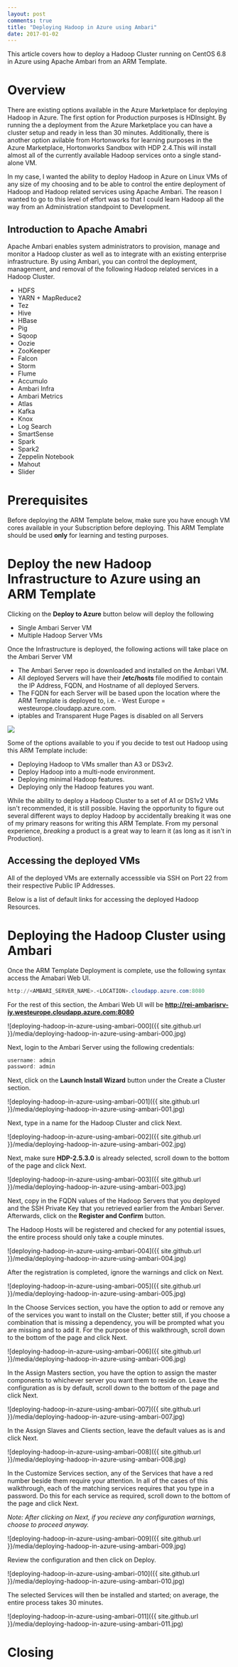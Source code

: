 ```yaml
---
layout: post
comments: true
title: "Deploying Hadoop in Azure using Ambari"
date: 2017-01-02
---
```


This article covers how to deploy a Hadoop Cluster running on CentOS 6.8 in Azure using Apache Ambari from an ARM Template.

# Overview

There are existing options available in the Azure Marketplace for deploying Hadoop in Azure. The first option for Production purposes is HDInsight. By running the a deployment from the Azure Marketplace
you can have a cluster setup and ready in less than 30 minutes. Additionally, there is another option avilable from Hortonworks for learning purposes in the Azure Marketplace, Hortonworks Sandbox with
HDP 2.4.This will install almost all of the currently available Hadoop services onto a single stand-alone VM.

In my case, I wanted the ability to deploy Hadoop in Azure on Linux VMs of any size of my choosing and to be able to control the entire deployment of Hadoop and Hadoop related services using Apache Ambari.
The reason I wanted to go to this level of effort was so that I could learn Hadoop all the way from an Administration standpoint to Development.

## Introduction to Apache Amabri

Apache Ambari enables system administrators to provision, manage and monitor a Hadoop cluster as well as to integrate with an existing enterprise infrastructure. By using Ambari, you can control the deployment,
management, and removal of the following Hadoop related services in a Hadoop Cluster.

* HDFS
* YARN + MapReduce2
* Tez
* Hive
* HBase
* Pig
* Sqoop
* Oozie
* ZooKeeper
* Falcon
* Storm
* Flume
* Accumulo
* Ambari Infra
* Ambari Metrics
* Atlas
* Kafka
* Knox
* Log Search
* SmartSense
* Spark
* Spark2
* Zeppelin Notebook
* Mahout
* Slider

# Prerequisites

Before deploying the ARM Template below, make sure you have enough VM cores available in your Subscription before deploying.
This ARM Template should be used **only** for learning and testing purposes.

# Deploy the new Hadoop Infrastructure to Azure using an ARM Template

Clicking on the **Deploy to Azure** button below will deploy the following

* Single Ambari Server VM
* Multiple Hadoop Server VMs

Once the Infrastructure is deployed, the following actions will take place on the Ambari Server VM

* The Ambari Server repo is downloaded and installed on the Ambari VM.
* All deployed Servers will have their **/etc/hosts** file modified to contain the IP Address, FQDN, and Hostname of all deployed Servers.
* The FQDN for each Server will be based upon the location where the ARM Template is deployed to, i.e. - West Europe = westeurope.cloudapp.azure.com.
* iptables and Transparent Huge Pages is disabled on all Servers

<a href="https://portal.azure.com/#create/Microsoft.Template/uri/https%3A%2F%2Fraw.githubusercontent.com%2Fstarkfell%2Fstarkfell.github.io%2Fmaster%2Farm-templates%2Fdeploy-hadoop%2Fvs-project%2Fdeploy-hadoop%2FTemplates%2Fazuredeploy.json" target="_blank">
    <img src="http://azuredeploy.net/deploybutton.png"/>
</a>

Some of the options available to you if you decide to test out Hadoop using this ARM Template include:

* Deploying Hadoop to VMs smaller than A3 or DS3v2.
* Deploy Hadoop into a multi-node environment.
* Deploying minimal Hadoop features.
* Deploying only the Hadoop features you want.

While the ability to deploy a Hadoop Cluster to a set of A1 or DS1v2 VMs isn't recommended, it is still possible. Having the opportunity to figure out several different ways to deploy Hadoop by accidentally
breaking it was one of my primary reasons for writing this ARM Template. From my personal experience, *breaking* a product is a great way to learn it (as long as it isn't in Production).

## Accessing the deployed VMs

All of the deployed VMs are externally accesssible via SSH on Port 22 from their respective Public IP Addresses.

Below is a list of default links for accessing the deployed Hadoop Resources.




# Deploying the Hadoop Cluster using Ambari

Once the ARM Template Deployment is complete, use the following syntax access the Amabari Web UI.

```powershell
http://<AMBARI_SERVER_NAME>.<LOCATION>.cloudapp.azure.com:8080
```

For the rest of this section, the Ambari Web UI will be **http://rei-ambarisrv-iy.westeurope.cloudapp.azure.com:8080**

![deploying-hadoop-in-azure-using-ambari-000]({{ site.github.url }}/media/deploying-hadoop-in-azure-using-ambari-000.jpg)

Next, login to the Ambari Server using the following credentials:

```powershell
username: admin
password: admin
```

Next, click on the **Launch Install Wizard** button under the Create a Cluster section.

![deploying-hadoop-in-azure-using-ambari-001]({{ site.github.url }}/media/deploying-hadoop-in-azure-using-ambari-001.jpg)

Next, type in a name for the Hadoop Cluster and click Next.

![deploying-hadoop-in-azure-using-ambari-002]({{ site.github.url }}/media/deploying-hadoop-in-azure-using-ambari-002.jpg)

Next, make sure **HDP-2.5.3.0** is already selected, scroll down to the bottom of the page and click Next.

![deploying-hadoop-in-azure-using-ambari-003]({{ site.github.url }}/media/deploying-hadoop-in-azure-using-ambari-003.jpg)

Next, copy in the FQDN values of the Hadoop Servers that you deployed and the SSH Private Key that you retrieved earlier from the Ambari Server. Afterwards,
click on the **Register and Confirm** button.

The Hadoop Hosts will be registered and checked for any potential issues, the entire process should only take a couple minutes.

![deploying-hadoop-in-azure-using-ambari-004]({{ site.github.url }}/media/deploying-hadoop-in-azure-using-ambari-004.jpg)

After the registration is completed, ignore the warnings and click on Next.

![deploying-hadoop-in-azure-using-ambari-005]({{ site.github.url }}/media/deploying-hadoop-in-azure-using-ambari-005.jpg)

In the Choose Services section, you have the option to add or remove any of the services you want to install on the Cluster; better still, if you choose a combination that
is missing a dependency, you will be prompted what you are missing and to add it. For the purpose of this walkthrough, scroll down to the bottom of the page and click Next.

![deploying-hadoop-in-azure-using-ambari-006]({{ site.github.url }}/media/deploying-hadoop-in-azure-using-ambari-006.jpg)

In the Assign Masters section, you have the option to assign the master components to whichever server you want them to reside on. Leave the configuration as is by default,
scroll down to the bottom of the page and click Next.

![deploying-hadoop-in-azure-using-ambari-007]({{ site.github.url }}/media/deploying-hadoop-in-azure-using-ambari-007.jpg)

In the Assign Slaves and Clients section, leave the default values as is and click Next.

![deploying-hadoop-in-azure-using-ambari-008]({{ site.github.url }}/media/deploying-hadoop-in-azure-using-ambari-008.jpg)

In the Customize Services section, any of the Services that have a red number beside them require your attention. In all of the cases of this walkthrough, each of the matching
services requires that you type in a password. Do this for each service as required, scroll down to the bottom of the page and click Next.

*Note: After clicking on Next, if you recieve any configuration warnings, choose to proceed anyway.*

![deploying-hadoop-in-azure-using-ambari-009]({{ site.github.url }}/media/deploying-hadoop-in-azure-using-ambari-009.jpg)

Review the configuration and then click on Deploy.

![deploying-hadoop-in-azure-using-ambari-010]({{ site.github.url }}/media/deploying-hadoop-in-azure-using-ambari-010.jpg)

The selected Services will then be installed and started; on average, the entire process takes 30 minutes.

![deploying-hadoop-in-azure-using-ambari-011]({{ site.github.url }}/media/deploying-hadoop-in-azure-using-ambari-011.jpg)




# Closing

